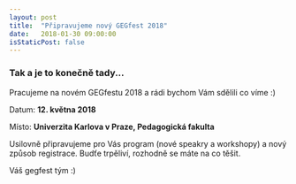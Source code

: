 ```yaml
---
layout: post
title:  "Připravujeme nový GEGfest 2018"
date:   2018-01-30 09:00:00
isStaticPost: false
---
```


### Tak a je to konečně tady...

Pracujeme na novém GEGfestu 2018 a rádi bychom Vám sdělili co víme :)

Datum: **12. května 2018**

Místo: **Univerzita Karlova v Praze, Pedagogická fakulta**

Usilovně připravujeme pro Vás program (nové speakry a workshopy) a nový způsob registrace. Budťe trpěliví, rozhodně se máte na co těšit.

Váš gegfest tým :)
